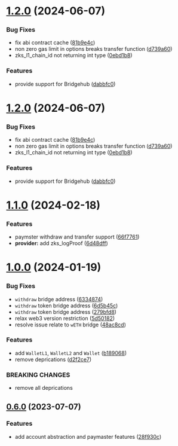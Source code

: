 # [1.2.0](https://github.com/zksync-sdk/zksync2-python/compare/v1.1.0...v1.2.0) (2024-06-07)


### Bug Fixes

* fix abi contract cache ([81b9e4c](https://github.com/zksync-sdk/zksync2-python/commit/81b9e4c8bec9cd2fc258669edeb8012ccafa0c80))
* non zero gas limit in options breaks transfer function ([d739a60](https://github.com/zksync-sdk/zksync2-python/commit/d739a604f7ff43bc372586377d861d66745980b4))
* zks_l1_chain_id not returning int type ([0ebd1b8](https://github.com/zksync-sdk/zksync2-python/commit/0ebd1b8499d22b1c83a1051b77a461841e1a4f0d))


### Features

* provide support for Bridgehub ([dabbfc0](https://github.com/zksync-sdk/zksync2-python/commit/dabbfc0c95f11e79e6683101b20fae3c851506e8))

# [1.2.0](https://github.com/zksync-sdk/zksync2-python/compare/v1.1.0...v1.2.0) (2024-06-07)


### Bug Fixes

* fix abi contract cache ([81b9e4c](https://github.com/zksync-sdk/zksync2-python/commit/81b9e4c8bec9cd2fc258669edeb8012ccafa0c80))
* non zero gas limit in options breaks transfer function ([d739a60](https://github.com/zksync-sdk/zksync2-python/commit/d739a604f7ff43bc372586377d861d66745980b4))
* zks_l1_chain_id not returning int type ([0ebd1b8](https://github.com/zksync-sdk/zksync2-python/commit/0ebd1b8499d22b1c83a1051b77a461841e1a4f0d))


### Features

* provide support for Bridgehub ([dabbfc0](https://github.com/zksync-sdk/zksync2-python/commit/dabbfc0c95f11e79e6683101b20fae3c851506e8))

# [1.1.0](https://github.com/zksync-sdk/zksync2-python/compare/v1.0.0...v1.1.0) (2024-02-18)


### Features

* paymster withdraw and transfer support ([66f7761](https://github.com/zksync-sdk/zksync2-python/commit/66f7761bf4a1677ed50a6bf995e0fde6515b76b7))
* **provider:** add zks_logProof ([6d48dff](https://github.com/zksync-sdk/zksync2-python/commit/6d48dff8e7e81709b637d2117ba6a2c843e9d740))

# [1.0.0](https://github.com/zksync-sdk/zksync2-python/compare/v0.6.0...v1.0.0) (2024-01-19)


### Bug Fixes

* `withdraw` bridge address ([6334874](https://github.com/zksync-sdk/zksync2-python/commit/6334874c8022407ce360b0bd35118fb7cbad66d1))
* `withdraw` token bridge address ([6d5b45c](https://github.com/zksync-sdk/zksync2-python/commit/6d5b45c334dde44ad9bdc83642f458950fd722a6))
* `withdraw` token bridge address ([279bfd8](https://github.com/zksync-sdk/zksync2-python/commit/279bfd874f7b998b4dd2e00165433e9990d29c74))
* relax web3 version restriction ([5d50182](https://github.com/zksync-sdk/zksync2-python/commit/5d5018242c3d4cae1957c99a43944eb4652b9cc1))
* resolve issue relate to `wETH` bridge ([48ac8cd](https://github.com/zksync-sdk/zksync2-python/commit/48ac8cd5aac80214a9be399bcade222f8d97dd2c))


### Features

* add `WalletL1`, `WalletL2` and `Wallet` ([b189068](https://github.com/zksync-sdk/zksync2-python/commit/b1890685638192edc7279a2273ae14ee41e2c904))
* remove deprications ([d2f2ce7](https://github.com/zksync-sdk/zksync2-python/commit/d2f2ce707847404787539a88ee0f573fe6d806f2))


### BREAKING CHANGES

* remove all deprications

## [0.6.0](https://github.com/zksync-sdk/zksync2-python/compare/v0.5.0...v0.6.0) (2023-07-07)

### Features

*  add account abstraction and paymaster features ([28f930c](https://github.com/zksync-sdk/zksync2-python/commit/28f930ce6e68f11110c0afc7c8c0f5fc2253ab28))
